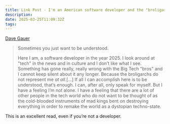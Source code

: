 ```yaml
---
title: Link Post - I'm an American software developer and the "broligarchs" don't speak for me
description:
date: 2025-03-25T11:09:32Z
tags:
---
```


[Dave Gauer](https://ratfactor.com/tech-nope)

> Sometimes you just want to be understood.
>
> Here I am, a software developer in the year 2025. I look around at "tech" in the news and in culture and I don’t like what I see. Something has gone really, really wrong with the Big Tech "bros" and I cannot keep silent about it any longer. Because the broligarchs do not represent me _at all_.[…] If all I can accomplish here is to be understood, that’s enough. I can, after all, only speak for myself. But I have a feeling I’m not alone. I have a feeling that there are a lot of other people in the tech world who do not want to be thought of as the cold-blooded instruments of mad kings bent on destroying everything in order to remake the world as a dystopian techno-state.

This is an excellent read, even if you’re not a developer.

